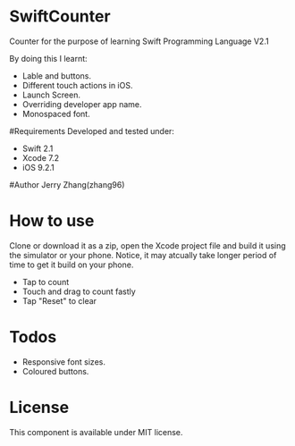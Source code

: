 # SwiftCounter
Counter for the purpose of learning Swift Programming Language V2.1

By doing this I learnt:
- Lable and buttons.
- Different touch actions in iOS.
- Launch Screen.
- Overriding developer app name.
- Monospaced font.

#Requirements
Developed and tested under:
- Swift 2.1 
- Xcode 7.2
- iOS 9.2.1

#Author 
Jerry Zhang(zhang96)

# How to use
Clone or download it as a zip, open the Xcode project file and build it using the simulator or your phone. Notice, it may atcually take longer period of time to get it build on your phone.

- Tap to count
- Touch and drag to count fastly
- Tap "Reset" to clear

# Todos
- Responsive font sizes.
- Coloured buttons.

# License
This component is available under MIT license.